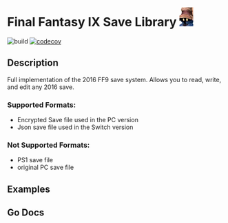 # Final Fantasy IX Save Library ![](.github/logo.jpg)
![build](https://github.com/EuanFH/ff9SaveLib/workflows/build/badge.svg?branch=master)
[![codecov](https://codecov.io/gh/EuanFH/ff9SaveLib/branch/master/graph/badge.svg?token=YRKO4WLF3T)](undefined)
## Description
Full implementation of the 2016 FF9 save system. 
Allows you to read, write, and edit any 2016 save.

### Supported Formats:
 - Encrypted Save file used in the PC version
 - Json save file used in the Switch version
 
### Not Supported Formats:
- PS1 save file
- original PC save file

 ## Examples
 
 ## Go Docs